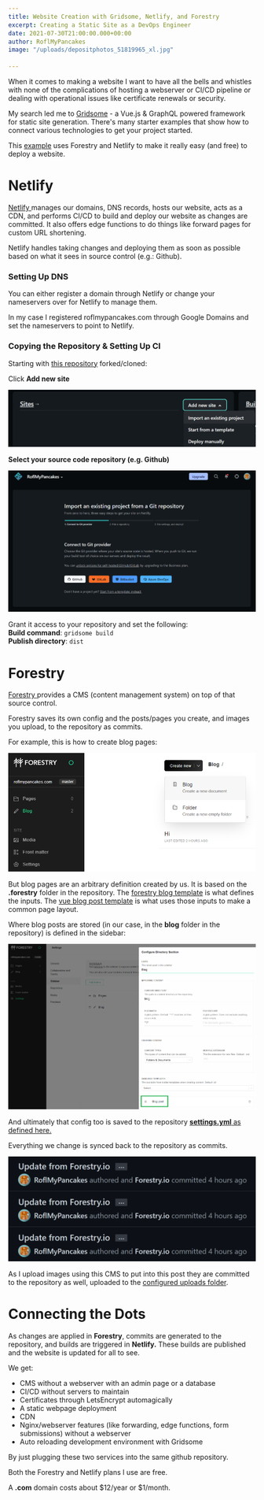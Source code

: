 ```yaml
---
title: Website Creation with Gridsome, Netlify, and Forestry
excerpt: Creating a Static Site as a DevOps Engineer
date: 2021-07-30T21:00:00.000+00:00
author: RoflMyPancakes
image: "/uploads/depositphotos_51819965_xl.jpg"

---
```

When it comes to making a website I want to have all the bells and whistles with none of the complications of hosting a webserver or CI/CD pipeline or dealing with operational issues like certificate renewals or security.

My search led me to [Gridsome](https://gridsome.org/ "Gridsome") - a Vue.js & GraphQL powered framework for static site generation. There's many starter examples that show how to connect various technologies to get your project started.

This [example](https://github.com/loke-dev/gridsome-starter-bootstrap "Gridsome Starter Bootstrap") uses Forestry and Netlify to make it really easy (and free) to deploy a website.

# **Netlify**

[Netlify ](https://www.netlify.com/pricing/ "Netlify")manages our domains, DNS records, hosts our website, acts as a CDN, and performs CI/CD to build and deploy our website as changes are committed. It also offers edge functions to do things like forward pages for custom URL shortening.

Netlify handles taking changes and deploying them as soon as possible based on what it sees in source control (e.g.: Github).

### Setting Up DNS

You can either register a domain through Netlify or change your nameservers over for Netlify to manage them.

In my case I registered roflmypancakes.com through Google Domains and set the nameservers to point to Netlify.

### Copying the Repository & Setting Up CI

Starting with [this repository](https://github.com/RoflMyPancakes/roflmypancakes.com) forked/cloned:

Click **Add new site**

![](/uploads/netifly-new.png)

**Select your source code repository (e.g. Github)**

![](/uploads/netifly-github.png)

Grant it access to your repository and set the following:  
**Build command**: `gridsome build`  
**Publish directory**: `dist`

# **Forestry**

[Forestry ](https://forestry.io/pricing/ "Forestry")provides a CMS (content management system) on top of that source control.

Forestry saves its own config and the posts/pages you create, and images you upload, to the repository as commits.

For example, this is how to create blog pages:

![](/uploads/forestry-create.png)

But blog pages are an arbitrary definition created by us. It is based on the **.forestry** folder in the repository. The [forestry blog template](https://github.com/RoflMyPancakes/roflmypancakes.com/blob/77136862dc93c1f6fe5bbe4190c1ed94ae1e4b39/.forestry/front_matter/templates/blog-post.yml) is what defines the inputs. The [vue blog post template](https://github.com/RoflMyPancakes/roflmypancakes.com/blob/77136862dc93c1f6fe5bbe4190c1ed94ae1e4b39/src/templates/BlogPost.vue) is what uses those inputs to make a common page layout.

Where blog posts are stored (in our case, in the **blog** folder in the repository) is defined in the sidebar:

![](/uploads/forestry-sidebar.png)

And ultimately that config too is saved to the repository [**settings.yml** as defined here.](https://github.com/RoflMyPancakes/roflmypancakes.com/blob/719a361e8abf10c1705f3c6074cc0b174c2cfe7b/.forestry/settings.yml#L12-L18)

Everything we change is synced back to the repository as commits.

![](/uploads/commits.png)

As I upload images using this CMS to put into this post they are committed to the repository as well, uploaded to the [configured uploads folder](https://github.com/RoflMyPancakes/roflmypancakes.com/blob/719a361e8abf10c1705f3c6074cc0b174c2cfe7b/.forestry/settings.yml#L19).

# **Connecting the Dots**

As changes are applied in **Forestry**, commits are generated to the repository, and builds are triggered in **Netlify.** These builds are published and the website is updated for all to see.

We get:

* CMS without a webserver with an admin page or a database
* CI/CD without servers to maintain
* Certificates through LetsEncrypt automagically
* A static webpage deployment 
* CDN 
* Nginx/webserver features (like forwarding, edge functions, form submissions) without a webserver
* Auto reloading development environment with Gridsome

By just plugging these two services into the same github repository. 

Both the Forestry and Netlify plans I use are free.

A **.com** domain costs about $12/year or $1/month.